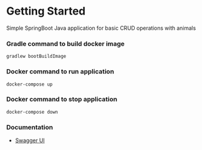 # Getting Started
Simple SpringBoot Java application for basic CRUD operations with animals

### Gradle command to build docker image

`gradlew bootBuildImage`

### Docker command to run application

`docker-compose up`

### Docker command to stop application

`docker-compose down`

### Documentation

* [Swagger UI](http://localhost:8080/swagger-ui/index.html)